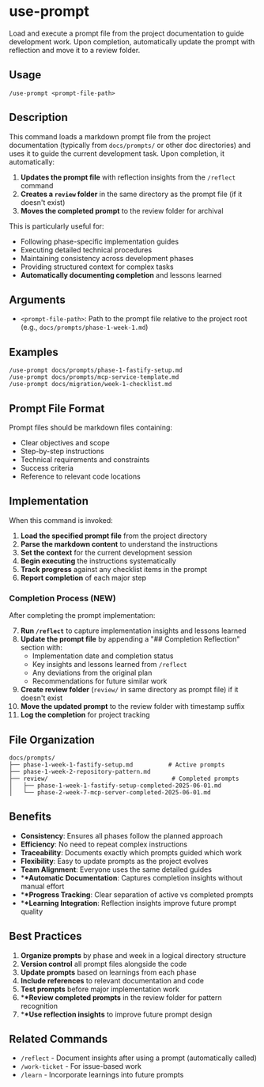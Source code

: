 # use-prompt

Load and execute a prompt file from the project documentation to guide development work. Upon completion, automatically update the prompt with reflection and move it to a review folder.

## Usage

```
/use-prompt <prompt-file-path>
```

## Description

This command loads a markdown prompt file from the project documentation (typically from `docs/prompts/` or other doc directories) and uses it to guide the current development task. Upon completion, it automatically:

1. **Updates the prompt file** with reflection insights from the `/reflect` command
2. **Creates a `review` folder** in the same directory as the prompt file (if it doesn't exist)
3. **Moves the completed prompt** to the review folder for archival

This is particularly useful for:

-   Following phase-specific implementation guides
-   Executing detailed technical procedures
-   Maintaining consistency across development phases
-   Providing structured context for complex tasks
-   **Automatically documenting completion** and lessons learned

## Arguments

-   `<prompt-file-path>`: Path to the prompt file relative to the project root (e.g., `docs/prompts/phase-1-week-1.md`)

## Examples

```
/use-prompt docs/prompts/phase-1-fastify-setup.md
/use-prompt docs/prompts/mcp-service-template.md
/use-prompt docs/migration/week-1-checklist.md
```

## Prompt File Format

Prompt files should be markdown files containing:

-   Clear objectives and scope
-   Step-by-step instructions
-   Technical requirements and constraints
-   Success criteria
-   Reference to relevant code locations

## Implementation

When this command is invoked:

1. **Load the specified prompt file** from the project directory
2. **Parse the markdown content** to understand the instructions
3. **Set the context** for the current development session
4. **Begin executing** the instructions systematically
5. **Track progress** against any checklist items in the prompt
6. **Report completion** of each major step

### **Completion Process (NEW)**

After completing the prompt implementation:

7. **Run `/reflect`** to capture implementation insights and lessons learned
8. **Update the prompt file** by appending a "## Completion Reflection" section with:
    - Implementation date and completion status
    - Key insights and lessons learned from `/reflect`
    - Any deviations from the original plan
    - Recommendations for future similar work
9. **Create review folder** (`review/` in same directory as prompt file) if it doesn't exist
10. **Move the updated prompt** to the review folder with timestamp suffix
11. **Log the completion** for project tracking

## File Organization

```
docs/prompts/
├── phase-1-week-1-fastify-setup.md          # Active prompts
├── phase-1-week-2-repository-pattern.md
├── review/                                   # Completed prompts
│   ├── phase-1-week-1-fastify-setup-completed-2025-06-01.md
│   └── phase-2-week-7-mcp-server-completed-2025-06-01.md
```

## Benefits

-   **Consistency**: Ensures all phases follow the planned approach
-   **Efficiency**: No need to repeat complex instructions
-   **Traceability**: Documents exactly which prompts guided which work
-   **Flexibility**: Easy to update prompts as the project evolves
-   **Team Alignment**: Everyone uses the same detailed guides
-   \***\*Automatic Documentation**: Captures completion insights without manual effort
-   \***\*Progress Tracking**: Clear separation of active vs completed prompts
-   \***\*Learning Integration**: Reflection insights improve future prompt quality

## Best Practices

1. **Organize prompts** by phase and week in a logical directory structure
2. **Version control** all prompt files alongside the code
3. **Update prompts** based on learnings from each phase
4. **Include references** to relevant documentation and code
5. **Test prompts** before major implementation work
6. \***\*Review completed prompts** in the review folder for pattern recognition
7. \***\*Use reflection insights** to improve future prompt design

## Related Commands

-   `/reflect` - Document insights after using a prompt (automatically called)
-   `/work-ticket` - For issue-based work
-   `/learn` - Incorporate learnings into future prompts
